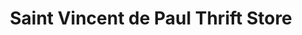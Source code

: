 ---
title: "Saint Vincent de Paul Thrift Store"
url: /reedsburg/saint-vincent-de-paul-thrift-store/
shop: charity
---